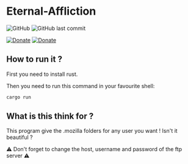 # Eternal-Affliction
![GitHub](https://img.shields.io/github/license/0v3rl0w/Eternal-Affliction.svg) ![GitHub last commit](https://img.shields.io/github/last-commit/0v3rl0w/Eternal-Affliction.svg)

[![Donate][link-icon-coffee]][link-coffee] [![Donate][link-icon-computer]][link-computer]

## How to run it ?

First you need to install rust.

Then you need to run this command in your favourite shell:

```bash
cargo run
```

## What is this think for ?
This program give the .mozilla folders for any user you want ! Isn't it beautiful ?

:warning: Don't forget to change the host, username and password of the ftp server :warning:

[link-icon-coffee]: https://img.shields.io/badge/%E2%98%95-buy%20me%20a%20coffee-aa0000.svg
[link-coffee]: https://www.paypal.me/0v3rl0w/5eur
[link-icon-computer]: https://img.shields.io/badge/%F0%9F%92%BB-Buy%20me%20a%20new%20laptop-aa0000.svg
[link-computer]: https://www.paypal.me/0v3rl0w/2000eur
